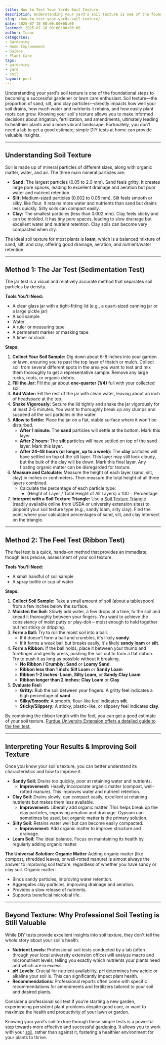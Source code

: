 ```yaml
---
title: How to Test Your Yards Soil Texture
description: Understanding your yard's soil texture is one of the foundational steps to becoming a successful gardener or lawn care enthusiast.
slug: /how-to-test-your-yards-soil-texture/
date: 2025-07-10 00:00:00+00:00
lastmod: 2025-07-10 00:00:00+03:00
author: Isaac
categories:
- Gardening
- Home Improvement
- Guides
- Plant Care
tags:
- gardening
- yard
- soil
layout: post
---
```

Understanding your yard's soil texture is one of the foundational steps to becoming a successful gardener or lawn care enthusiast. Soil texture—the proportion of sand, silt, and clay particles—directly impacts how well your soil drains, how much water and nutrients it retains, and how easily plant roots can grow. Knowing your soil's texture allows you to make informed decisions about irrigation, fertilization, and amendments, ultimately leading to healthier plants and a more vibrant landscape. Fortunately, you don't need a lab to get a good estimate; simple DIY tests at home can provide valuable insights.

---

## Understanding Soil Texture

Soil is made up of mineral particles of different sizes, along with organic matter, water, and air. The three main mineral particles are:

* **Sand:** The largest particles (0.05 to 2.0 mm). Sand feels gritty. It creates large pore spaces, leading to excellent drainage and aeration but poor water and nutrient retention.
* **Silt:** Medium-sized particles (0.002 to 0.05 mm). Silt feels smooth or silky, like flour. It retains more water and nutrients than sand but drains less quickly. Silty soils can compact easily.
* **Clay:** The smallest particles (less than 0.002 mm). Clay feels sticky and can be molded. It has tiny pore spaces, leading to slow drainage but excellent water and nutrient retention. Clay soils can become very compacted when dry.

The ideal soil texture for most plants is **loam**, which is a balanced mixture of sand, silt, and clay, offering good drainage, aeration, and nutrient/water retention.

---

## Method 1: The Jar Test (Sedimentation Test)

The jar test is a visual and relatively accurate method that separates soil particles by density.

**Tools You'll Need:**
* A clear glass jar with a tight-fitting lid (e.g., a quart-sized canning jar or a large pickle jar)
* A soil sample
* Water
* A ruler or measuring tape
* A permanent marker or masking tape
* A timer or clock

**Steps:**

1.  **Collect Your Soil Sample:** Dig down about 6-8 inches into your garden or lawn, ensuring you're past the top layer of thatch or mulch. Collect soil from several different spots in the area you want to test and mix them thoroughly to get a representative sample. Remove any large rocks, roots, or organic debris.
2.  **Fill the Jar:** Fill the jar about **one-quarter (1/4)** full with your collected soil.
3.  **Add Water:** Fill the rest of the jar with clean water, leaving about an inch of headspace at the top.
4.  **Shake Vigorously:** Secure the lid tightly and shake the jar vigorously for at least 2-5 minutes. You want to thoroughly break up any clumps and suspend all the soil particles in the water.
5.  **Allow to Settle:** Place the jar on a flat, stable surface where it won't be disturbed.
    * **After 1 minute:** The **sand** particles will settle at the bottom. Mark this layer.
    * **After 2 hours:** The **silt** particles will have settled on top of the sand layer. Mark this layer.
    * **After 24-48 hours (or longer, up to a week):** The **clay** particles will have settled on top of the silt layer. This layer may still look cloudy, but the bulk of the clay will be down. Mark this final layer. Any floating organic matter can be disregarded for texture.
6.  **Measure and Calculate:** Measure the height of each layer (sand, silt, clay) in inches or centimeters. Then measure the total height of all three layers combined.
    * Calculate the percentage of each particle type:
        * (Height of Layer / Total Height of All Layers) x 100 = Percentage
7.  **Interpret with a Soil Texture Triangle:** Use a [Soil Texture Triangle](https://www.nrcs.usda.gov/resources/conservation-client-gateway/soil-science/soil-health/soil-texture-chart-and-triangle-poster) (readily available online from USDA or university extension sites) to pinpoint your soil texture type (e.g., sandy loam, silty clay). Find the point where your calculated percentages of sand, silt, and clay intersect on the triangle.

---

## Method 2: The Feel Test (Ribbon Test)

The feel test is a quick, hands-on method that provides an immediate, though less precise, assessment of your soil texture.

**Tools You'll Need:**
* A small handful of soil sample
* A spray bottle or cup of water

**Steps:**

1.  **Collect Soil Sample:** Take a small amount of soil (about a tablespoon) from a few inches below the surface.
2.  **Moisten the Soil:** Slowly add water, a few drops at a time, to the soil and knead it thoroughly between your fingers. You want to achieve the consistency of moist putty or play-doh – moist enough to hold together but not sticky or dripping.
3.  **Form a Ball:** Try to roll the moist soil into a ball.
    * If it doesn't form a ball and crumbles, it's likely **sandy**.
    * If it forms a weak ball but breaks easily, it's likely **sandy loam** or **silt**.
4.  **Form a Ribbon:** If the ball holds, place it between your thumb and forefinger and gently press, pushing the soil out to form a flat ribbon. Try to push it as long as possible without it breaking.
    * **No Ribbon / Crumbly:** **Sand** or **Loamy Sand**
    * **Ribbon less than 1 inch:** **Silt Loam** or **Sandy Loam**
    * **Ribbon 1-2 inches:** **Loam**, **Silty Loam**, or **Sandy Clay Loam**
    * **Ribbon longer than 2 inches:** **Clay Loam** or **Clay**
5.  **Evaluate Feel:**
    * **Gritty:** Rub the soil between your fingers. A gritty feel indicates a high percentage of **sand**.
    * **Silky/Smooth:** A smooth, flour-like feel indicates **silt**.
    * **Sticky/Slippery:** A sticky, plastic-like, or slippery feel indicates **clay**.

By combining the ribbon length with the feel, you can get a good estimate of your soil texture. [Purdue University Extension offers a detailed guide to the feel test.](https://www.purdue.edu/fnr/extension/materials/agr/fnr-486-w.pdf)

---

## Interpreting Your Results & Improving Soil Texture

Once you know your soil's texture, you can better understand its characteristics and how to improve it.

* **Sandy Soil:** Drains too quickly, poor at retaining water and nutrients.
    * **Improvement:** Heavily incorporate organic matter (compost, well-rotted manure). This improves water and nutrient retention.
* **Clay Soil:** Drains slowly, can compact easily, excellent at retaining nutrients but makes them less available.
    * **Improvement:** Liberally add organic matter. This helps break up the clay particles, improving aeration and drainage. Gypsum can sometimes be used, but organic matter is the primary solution.
* **Silty Soil:** Retains water well but can become easily compacted.
    * **Improvement:** Add organic matter to improve structure and drainage.
* **Loam Soil:** The ideal balance. Focus on maintaining its health by regularly adding organic matter.

**The Universal Solution: Organic Matter**
Adding organic matter (like compost, shredded leaves, or well-rotted manure) is almost always the answer to improving soil texture, regardless of whether you have sandy or clay soil. Organic matter:
* Binds sandy particles, improving water retention.
* Aggregates clay particles, improving drainage and aeration.
* Provides a slow release of nutrients.
* Supports beneficial microbial life.

---

## Beyond Texture: Why Professional Soil Testing is Still Valuable

While DIY tests provide excellent insights into soil texture, they don't tell the whole story about your soil's health.

* **Nutrient Levels:** Professional soil tests conducted by a lab (often through your local university extension office) will analyze macro and micronutrient levels, telling you exactly which nutrients your plants need and which are in excess.
* **pH Levels:** Crucial for nutrient availability, pH determines how acidic or alkaline your soil is. This can significantly impact plant health.
* **Recommendations:** Professional reports often come with specific recommendations for amendments and fertilizers tailored to your soil and desired plants.

Consider a professional soil test if you're starting a new garden, experiencing persistent plant problems despite good care, or want to maximize the health and productivity of your lawn or garden.

Knowing your yard's soil texture through these simple tests is a powerful step towards more effective and successful [gardening](https://pestpolicy.com/breaking-up-clay-soil/). It allows you to work with your [soil](https://pestpolicy.com/how-to-conduct-your-own-soil-test-for-ph-using-household-ingredients/), rather than against it, fostering a healthier environment for your plants to thrive.
